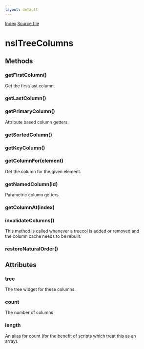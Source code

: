 ```yaml
---
layout: default
---
```

<div id='links'><a href="../index.html">Index</a>
<a href="http://dxr.mozilla.org/mozilla-central/source/layout/xul/tree/nsITreeColumns.idl">Source file</a>
</div>

# nsITreeColumns #

## Methods ##

### getFirstColumn() ###
  
Get the first/last column.  
  

### getLastColumn() ###

### getPrimaryColumn() ###
  
Attribute based column getters.  
  

### getSortedColumn() ###

### getKeyColumn() ###

### getColumnFor(element) ###
  
Get the column for the given element.  
  

### getNamedColumn(id) ###
  
Parametric column getters.  
  

### getColumnAt(index) ###

### invalidateColumns() ###
  
This method is called whenever a treecol is added or removed and  
the column cache needs to be rebuilt.  
  

### restoreNaturalOrder() ###

## Attributes ##

### tree ###
  
The tree widget for these columns.  
  

### count ###
  
The number of columns.  
  

### length ###
  
An alias for count (for the benefit of scripts which treat this as an  
array).  
  
